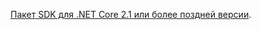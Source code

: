 [Пакет SDK для .NET Core 2.1 или более поздней версии](https://dotnet.microsoft.com/download/dotnet-core).
